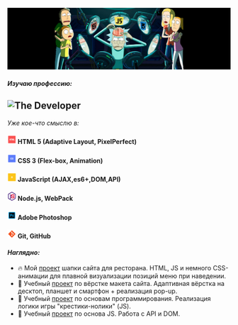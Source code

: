 ![Header](https://github.com/AlexRemar/My-project-HeaderShaurma/blob/main/Images/riki3.png)

#### *Изучаю профессию:*
## <img src="https://img.shields.io/badge/-Frontend%20developer-090909??style=plastic&logo=JavaScript&logoColor=E9D54D" width="300" alt="The Developer">
 *Уже кое-что смыслю в:*
#### <img src="https://github.com/AlexRemar/My-project-HeaderShaurma/blob/main/Images/icons8-html-50.png" width="20" alt="The HTML"> HTML 5 (Adaptive Layout, PixelPerfect)
#### <img src="https://github.com/AlexRemar/My-project-HeaderShaurma/blob/main/Images/icons8-css-50.png" width="20" alt="The CSS"> CSS 3 (Flex-box, Animation)
#### <img src="https://github.com/AlexRemar/My-project-HeaderShaurma/blob/main/Images/icons8-javascript-50.png" width="20" alt="The JS"> JavaScript (AJAX,es6+,DOM,API)
#### <img src="https://github.com/AlexRemar/My-project-HeaderShaurma/blob/main/Images/icons8-nodejs-25.png" width="20" alt="The Node"> Node.js, WebPack
#### <img src="https://github.com/AlexRemar/My-project-HeaderShaurma/blob/main/Images/icons8-photoshop-48.png" width="20" alt="The PS"> Adobe Photoshop
#### <img src="https://github.com/AlexRemar/My-project-HeaderShaurma/blob/main/Images/icons8-git-48.png" width="20" alt="The GIT"> Git, GitHub

#### *Наглядно:*
- :fire: Мой [проект](https://raw.githack.com/AlexRemar/My-project-HeaderShaurma/main/index.html) шапки сайта для ресторана. HTML, JS и немного CSS-анимации для плавной визуализации позиций меню при наведении.
- :scroll: Учебный [проект](https://raw.githack.com/AlexRemar/Diploma-Adaptive-Layout/main/index.html) по вёрстке макета сайта. Адаптивная вёрстка на десктоп, планшет и смартфон + реализация pop-up.
- :scroll: Учебный [проект](https://raw.githack.com/AlexRemar/Diploma-Basics-of-Programming/main/index.html) по основам программирования. Реализация логики игры "крестики-нолики" (JS).
- :scroll: Учебный [проект](https://github.com/AlexRemar/Diploma-Basics-JS/tree/master) по основа JS. Работа с API и DOM.



<!--
**AlexRemar/AlexRemar** is a ✨ _special_ ✨ repository because its `README.md` (this file) appears on your GitHub profile.

Here are some ideas to get you started:

- 🔭 I’m currently working on ...
- 🌱 I’m currently learning ...
- 👯 I’m looking to collaborate on ...
- 🤔 I’m looking for help with ...
- 💬 Ask me about ...
- 📫 How to reach me: ...
- 😄 Pronouns: ...
- ⚡ Fun fact: ...
-->

